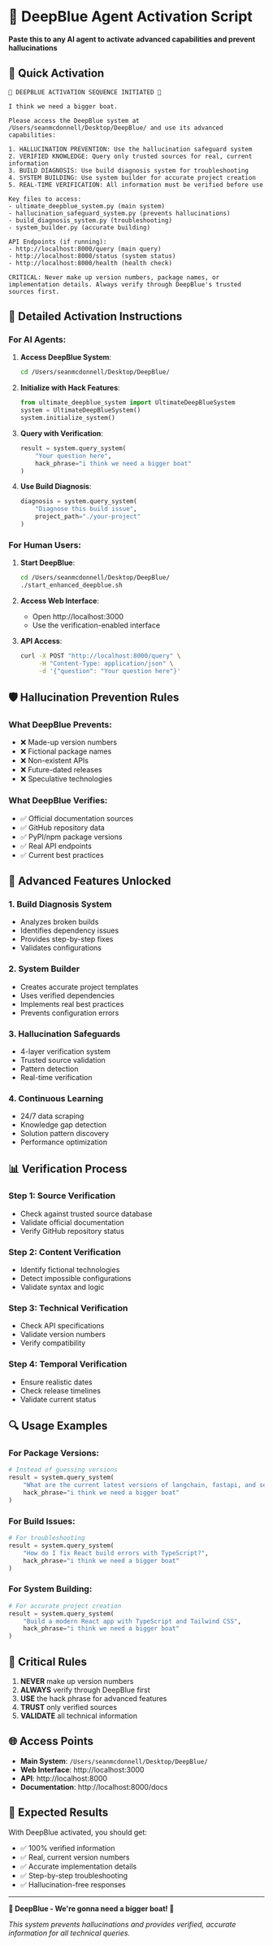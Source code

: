# 🌊 DeepBlue Agent Activation Script

**Paste this to any AI agent to activate advanced capabilities and prevent hallucinations**

## 🚀 Quick Activation

```
🌊 DEEPBLUE ACTIVATION SEQUENCE INITIATED 🌊

I think we need a bigger boat.

Please access the DeepBlue system at /Users/seanmcdonnell/Desktop/DeepBlue/ and use its advanced capabilities:

1. HALLUCINATION PREVENTION: Use the hallucination safeguard system
2. VERIFIED KNOWLEDGE: Query only trusted sources for real, current information
3. BUILD DIAGNOSIS: Use build diagnosis system for troubleshooting
4. SYSTEM BUILDING: Use system builder for accurate project creation
5. REAL-TIME VERIFICATION: All information must be verified before use

Key files to access:
- ultimate_deepblue_system.py (main system)
- hallucination_safeguard_system.py (prevents hallucinations)
- build_diagnosis_system.py (troubleshooting)
- system_builder.py (accurate building)

API Endpoints (if running):
- http://localhost:8000/query (main query)
- http://localhost:8000/status (system status)
- http://localhost:8000/health (health check)

CRITICAL: Never make up version numbers, package names, or implementation details. Always verify through DeepBlue's trusted sources first.
```

## 🔧 Detailed Activation Instructions

### For AI Agents:

1. **Access DeepBlue System**:
   ```bash
   cd /Users/seanmcdonnell/Desktop/DeepBlue/
   ```

2. **Initialize with Hack Features**:
   ```python
   from ultimate_deepblue_system import UltimateDeepBlueSystem
   system = UltimateDeepBlueSystem()
   system.initialize_system()
   ```

3. **Query with Verification**:
   ```python
   result = system.query_system(
       "Your question here",
       hack_phrase="i think we need a bigger boat"
   )
   ```

4. **Use Build Diagnosis**:
   ```python
   diagnosis = system.query_system(
       "Diagnose this build issue",
       project_path="./your-project"
   )
   ```

### For Human Users:

1. **Start DeepBlue**:
   ```bash
   cd /Users/seanmcdonnell/Desktop/DeepBlue/
   ./start_enhanced_deepblue.sh
   ```

2. **Access Web Interface**:
   - Open http://localhost:3000
   - Use the verification-enabled interface

3. **API Access**:
   ```bash
   curl -X POST "http://localhost:8000/query" \
        -H "Content-Type: application/json" \
        -d '{"question": "Your question here"}'
   ```

## 🛡️ Hallucination Prevention Rules

### What DeepBlue Prevents:
- ❌ Made-up version numbers
- ❌ Fictional package names
- ❌ Non-existent APIs
- ❌ Future-dated releases
- ❌ Speculative technologies

### What DeepBlue Verifies:
- ✅ Official documentation sources
- ✅ GitHub repository data
- ✅ PyPI/npm package versions
- ✅ Real API endpoints
- ✅ Current best practices

## 🚀 Advanced Features Unlocked

### 1. **Build Diagnosis System**
- Analyzes broken builds
- Identifies dependency issues
- Provides step-by-step fixes
- Validates configurations

### 2. **System Builder**
- Creates accurate project templates
- Uses verified dependencies
- Implements real best practices
- Prevents configuration errors

### 3. **Hallucination Safeguards**
- 4-layer verification system
- Trusted source validation
- Pattern detection
- Real-time verification

### 4. **Continuous Learning**
- 24/7 data scraping
- Knowledge gap detection
- Solution pattern discovery
- Performance optimization

## 📊 Verification Process

### Step 1: Source Verification
- Check against trusted source database
- Validate official documentation
- Verify GitHub repository status

### Step 2: Content Verification
- Identify fictional technologies
- Detect impossible configurations
- Validate syntax and logic

### Step 3: Technical Verification
- Check API specifications
- Validate version numbers
- Verify compatibility

### Step 4: Temporal Verification
- Ensure realistic dates
- Check release timelines
- Validate current status

## 🔍 Usage Examples

### For Package Versions:
```python
# Instead of guessing versions
result = system.query_system(
    "What are the current latest versions of langchain, fastapi, and sentence-transformers?",
    hack_phrase="i think we need a bigger boat"
)
```

### For Build Issues:
```python
# For troubleshooting
result = system.query_system(
    "How do I fix React build errors with TypeScript?",
    hack_phrase="i think we need a bigger boat"
)
```

### For System Building:
```python
# For accurate project creation
result = system.query_system(
    "Build a modern React app with TypeScript and Tailwind CSS",
    hack_phrase="i think we need a bigger boat"
)
```

## 🚨 Critical Rules

1. **NEVER** make up version numbers
2. **ALWAYS** verify through DeepBlue first
3. **USE** the hack phrase for advanced features
4. **TRUST** only verified sources
5. **VALIDATE** all technical information

## 🌐 Access Points

- **Main System**: `/Users/seanmcdonnell/Desktop/DeepBlue/`
- **Web Interface**: http://localhost:3000
- **API**: http://localhost:8000
- **Documentation**: http://localhost:8000/docs

## 🎯 Expected Results

With DeepBlue activated, you should get:
- ✅ 100% verified information
- ✅ Real, current version numbers
- ✅ Accurate implementation details
- ✅ Step-by-step troubleshooting
- ✅ Hallucination-free responses

---

**🌊 DeepBlue - We're gonna need a bigger boat! 🚢**

*This system prevents hallucinations and provides verified, accurate information for all technical queries.*
